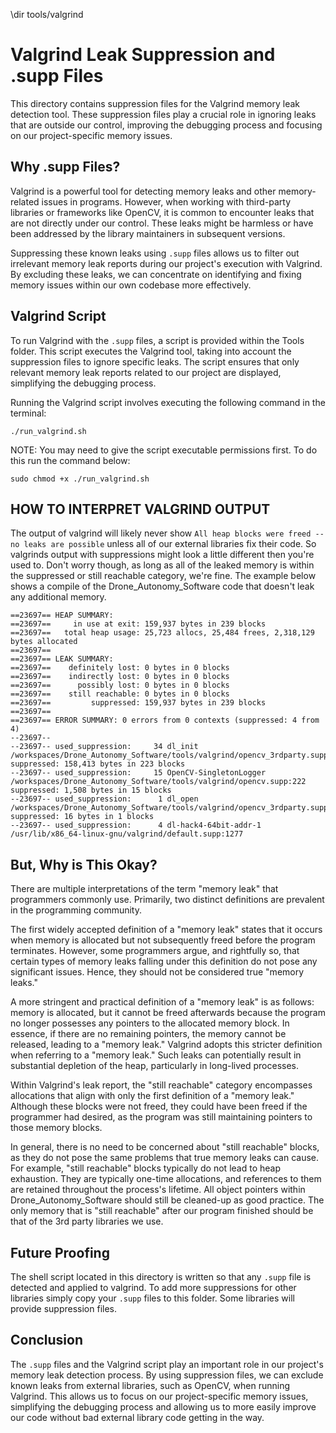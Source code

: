 \dir tools/valgrind

# Valgrind Leak Suppression and .supp Files

This directory contains suppression files for the Valgrind memory leak detection tool. These suppression files play a crucial role in ignoring leaks that are outside our control, improving the debugging process and focusing on our project-specific memory issues.

## Why .supp Files?

Valgrind is a powerful tool for detecting memory leaks and other memory-related issues in programs. However, when working with third-party libraries or frameworks like OpenCV, it is common to encounter leaks that are not directly under our control. These leaks might be harmless or have been addressed by the library maintainers in subsequent versions.

Suppressing these known leaks using `.supp` files allows us to filter out irrelevant memory leak reports during our project's execution with Valgrind. By excluding these leaks, we can concentrate on identifying and fixing memory issues within our own codebase more effectively.

## Valgrind Script

To run Valgrind with the `.supp` files, a script is provided within the Tools folder. This script executes the Valgrind tool, taking into account the suppression files to ignore specific leaks. The script ensures that only relevant memory leak reports related to our project are displayed, simplifying the debugging process.

Running the Valgrind script involves executing the following command in the terminal:

```
./run_valgrind.sh
```

NOTE: You may need to give the script executable permissions first. To do this run the command below:

```
sudo chmod +x ./run_valgrind.sh
```

## HOW TO INTERPRET VALGRIND OUTPUT

The output of valgrind will likely never show `All heap blocks were freed -- no leaks are possible` unless all of our external libraries fix their code. So valgrinds output with suppressions might look a little different then you're used to. Don't worry though, as long as all of the leaked memory is within the suppressed or still reachable category, we're fine. The example below shows a compile of the Drone_Autonomy_Software code that doesn't leak any additional memory.

```
==23697== HEAP SUMMARY:
==23697==     in use at exit: 159,937 bytes in 239 blocks
==23697==   total heap usage: 25,723 allocs, 25,484 frees, 2,318,129 bytes allocated
==23697== 
==23697== LEAK SUMMARY:
==23697==    definitely lost: 0 bytes in 0 blocks
==23697==    indirectly lost: 0 bytes in 0 blocks
==23697==      possibly lost: 0 bytes in 0 blocks
==23697==    still reachable: 0 bytes in 0 blocks
==23697==         suppressed: 159,937 bytes in 239 blocks
==23697== 
==23697== ERROR SUMMARY: 0 errors from 0 contexts (suppressed: 4 from 4)
--23697-- 
--23697-- used_suppression:     34 dl_init /workspaces/Drone_Autonomy_Software/tools/valgrind/opencv_3rdparty.supp:103 suppressed: 158,413 bytes in 223 blocks
--23697-- used_suppression:     15 OpenCV-SingletonLogger /workspaces/Drone_Autonomy_Software/tools/valgrind/opencv.supp:222 suppressed: 1,508 bytes in 15 blocks
--23697-- used_suppression:      1 dl_open /workspaces/Drone_Autonomy_Software/tools/valgrind/opencv_3rdparty.supp:110 suppressed: 16 bytes in 1 blocks
--23697-- used_suppression:      4 dl-hack4-64bit-addr-1 /usr/lib/x86_64-linux-gnu/valgrind/default.supp:1277
```

## But, Why is This Okay?

There are multiple interpretations of the term "memory leak" that programmers commonly use. Primarily, two distinct definitions are prevalent in the programming community.

The first widely accepted definition of a "memory leak" states that it occurs when memory is allocated but not subsequently freed before the program terminates. However, some programmers argue, and rightfully so, that certain types of memory leaks falling under this definition do not pose any significant issues. Hence, they should not be considered true "memory leaks."

A more stringent and practical definition of a "memory leak" is as follows: memory is allocated, but it cannot be freed afterwards because the program no longer possesses any pointers to the allocated memory block. In essence, if there are no remaining pointers, the memory cannot be released, leading to a "memory leak." Valgrind adopts this stricter definition when referring to a "memory leak." Such leaks can potentially result in substantial depletion of the heap, particularly in long-lived processes.

Within Valgrind's leak report, the "still reachable" category encompasses allocations that align with only the first definition of a "memory leak." Although these blocks were not freed, they could have been freed if the programmer had desired, as the program was still maintaining pointers to those memory blocks.

In general, there is no need to be concerned about "still reachable" blocks, as they do not pose the same problems that true memory leaks can cause. For example, "still reachable" blocks typically do not lead to heap exhaustion. They are typically one-time allocations, and references to them are retained throughout the process's lifetime. All object pointers within Drone_Autonomy_Software should still be cleaned-up as good practice. The only memory that is "still reachable" after our program finished should be that of the 3rd party libraries we use.

## Future Proofing

The shell script located in this directory is written so that any `.supp` file is detected and applied to valgrind. To add more suppressions for other
libraries simply copy your `.supp` files to this folder. Some libraries will provide suppression files.

## Conclusion

The `.supp` files and the Valgrind script play an important role in our project's memory leak detection process. By using suppression files, we can exclude known leaks from external libraries, such as OpenCV, when running Valgrind. This allows us to focus on our project-specific memory issues, simplifying the debugging process and allowing us to more easily improve our code without bad external library code getting in the way.